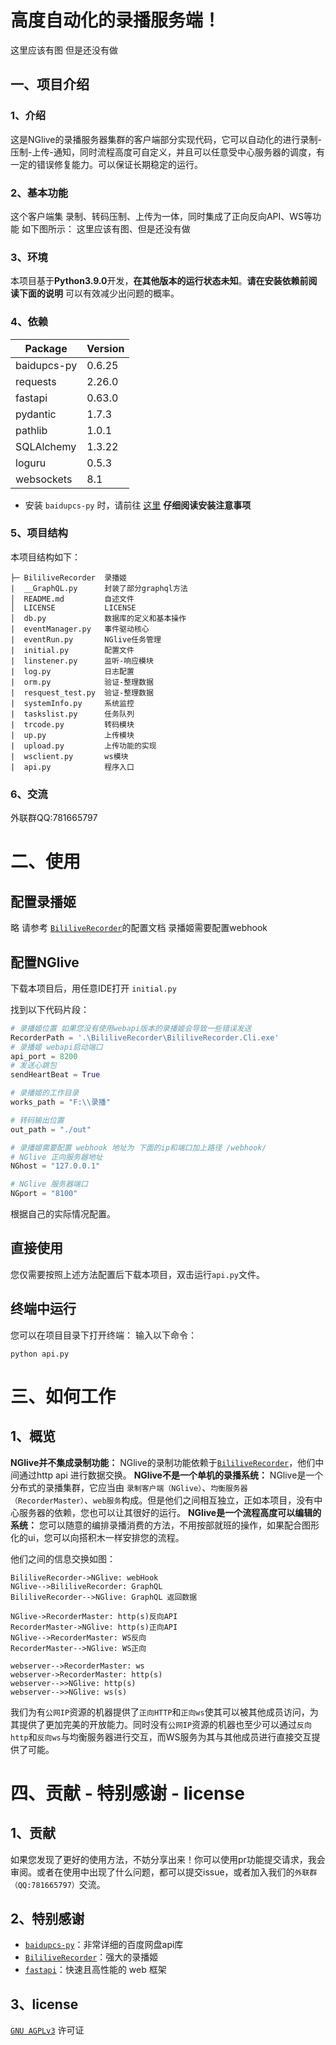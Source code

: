 # 高度自动化的录播服务端！
这里应该有图 但是还没有做
## 一、项目介绍

### 1、介绍

这是NGlive的录播服务器集群的客户端部分实现代码，它可以自动化的进行录制-压制-上传-通知，同时流程高度可自定义，并且可以任意受中心服务器的调度，有一定的错误修复能力。可以保证长期稳定的运行。


### 2、基本功能
这个客户端集 录制、转码压制、上传为一体，同时集成了正向反向API、WS等功能
如下图所示：
这里应该有图、但是还没有做


### 3、环境
本项目基于**Python3.9.0**开发，**在其他版本的运行状态未知**。**请在安装依赖前阅读下面的说明** 可以有效减少出问题的概率。

### 4、依赖
|  Package  |  Version  |
|-----------|   ------  |
|baidupcs-py|    0.6.25 |
|requests   |    2.26.0 |
|fastapi    |    0.63.0 |
|pydantic   |    1.7.3  |
|pathlib    |    1.0.1  |
|SQLAlchemy |    1.3.22 |
|loguru     |    0.5.3  |
|websockets |    8.1    |

* 安装 `baidupcs-py` 时，请前往 [这里](https://github.com/PeterDing/BaiduPCS-Py) **仔细阅读安装注意事项**

### 5、项目结构
本项目结构如下：
```
├─ BililiveRecorder  录播姬
|  __GraphQL.py      封装了部分graphql方法
│  README.md         自述文件
│  LICENSE           LICENSE
│  db.py             数据库的定义和基本操作   
|  eventManager.py   事件驱动核心 
|  eventRun.py       NGlive任务管理
|  initial.py        配置文件
|  linstener.py      监听-响应模块
|  log.py            日志配置
|  orm.py            验证-整理数据
|  resquest_test.py  验证-整理数据
|  systemInfo.py     系统监控
|  taskslist.py      任务队列
|  trcode.py         转码模块
|  up.py             上传模块
|  upload.py         上传功能的实现
|  wsclient.py       ws模块
|  api.py            程序入口

```
### 6、交流
外联群QQ:781665797

# 二、使用
## 配置录播姬
略 请参考 [`BililiveRecorder`](https://github.com/Bililive/BililiveRecorder)的配置文档
录播姬需要配置webhook

## 配置NGlive
下载本项目后，用任意IDE打开 `initial.py`

找到以下代码片段：
```python
# 录播姬位置 如果您没有使用webapi版本的录播姬会导致一些错误发送
RecorderPath = '.\BililiveRecorder\BililiveRecorder.Cli.exe'
# 录播姬 webapi启动端口
api_port = 8200
# 发送心跳包
sendHeartBeat = True

# 录播姬的工作目录
works_path = "F:\\录播"

# 转码输出位置
out_path = "./out"

# 录播姬需要配置 webhook 地址为 下面的ip和端口加上路径 /webhook/
# NGlive 正向服务器地址
NGhost = "127.0.0.1"

# NGlive 服务器端口
NGport = "8100"
```
根据自己的实际情况配置。

## 直接使用
您仅需要按照上述方法配置后下载本项目，双击运行`api.py`文件。

## 终端中运行
您可以在项目目录下打开终端：
输入以下命令：

```
python api.py
```


# 三、如何工作
## 1、概览
**NGlive并不集成录制功能：** NGlive的录制功能依赖于[`BililiveRecorder`](https://github.com/Bililive/BililiveRecorder)，他们中间通过http api 进行数据交换。
**NGlive不是一个单机的录播系统：** NGlive是一个分布式的录播集群，它应当由 `录制客户端（NGlive）`、`均衡服务器（RecorderMaster）`、`web服务`构成。但是他们之间相互独立，正如本项目，没有中心服务器的依赖，您也可以让其很好的运行。
**NGlive是一个流程高度可以编辑的系统：** 您可以随意的编排录播消费的方法，不用按部就班的操作，如果配合图形化的ui，您可以向搭积木一样安排您的流程。

他们之间的信息交换如图：

```sequence
BililiveRecorder->NGlive: webHook
NGlive-->BililiveRecorder: GraphQL
BililiveRecorder-->NGlive: GraphQL 返回数据

NGlive->RecorderMaster: http(s)反向API
RecorderMaster->NGlive: http(s)正向API
NGlive-->RecorderMaster: WS反向
RecorderMaster-->NGlive: WS正向

webserver-->RecorderMaster: ws
webserver->RecorderMaster: http(s)
webserver-->>NGlive: http(s)
webserver-->>NGlive: ws(s)

```
我们为有`公网IP`资源的机器提供了`正向HTTP`和`正向ws`使其可以被其他成员访问，为其提供了更加完美的开放能力。同时没有`公网IP`资源的机器也至少可以通过`反向http`和`反向ws`与均衡服务器进行交互，而WS服务为其与其他成员进行直接交互提供了可能。



# 四、贡献 - 特别感谢 - license
## 1、贡献
如果您发现了更好的使用方法，不妨分享出来！你可以使用pr功能提交请求，我会审阅。或者在使用中出现了什么问题，都可以提交issue，或者加入我们的`外联群（QQ:781665797）`交流。

## 2、特别感谢
- [`baidupcs-py`](https://github.com/PeterDing/BaiduPCS-Py)：非常详细的百度网盘api库
- [`BililiveRecorder`](https://github.com/Bililive/BililiveRecorder)：强大的录播姬
- [`fastapi`](https://github.com/tiangolo/fastapi)：快速且高性能的 web 框架
## 3、license
[`GNU AGPLv3`](https://choosealicense.com/licenses/agpl-3.0/) 许可证
